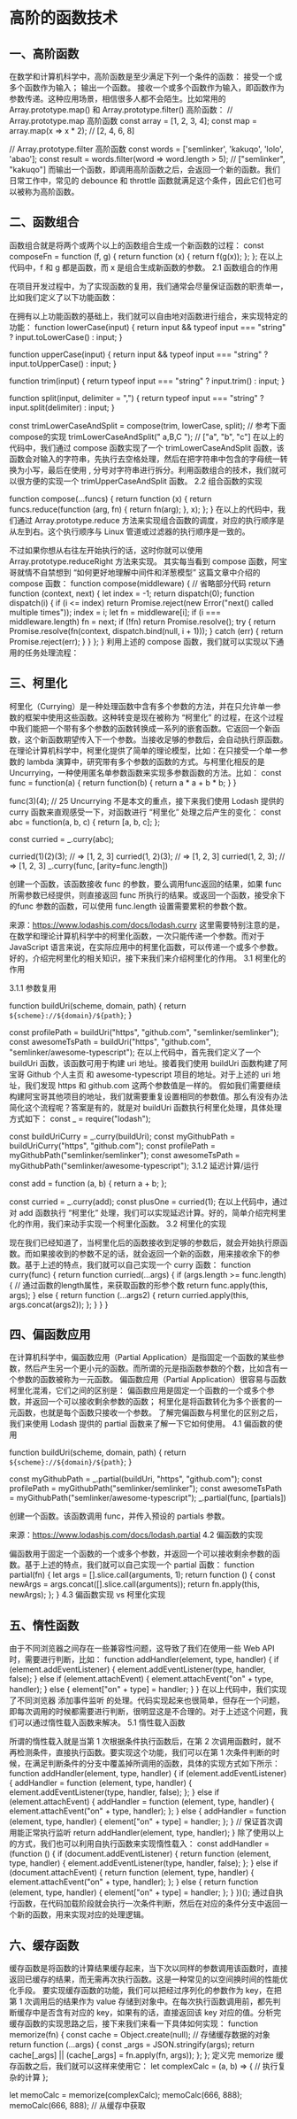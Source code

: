 # 高阶的函数技术

## 一、高阶函数

在数学和计算机科学中，高阶函数是至少满足下列一个条件的函数：
接受一个或多个函数作为输入；
输出一个函数。
接收一个或多个函数作为输入，即函数作为参数传递。这种应用场景，相信很多人都不会陌生。比如常用的 Array.prototype.map() 和 Array.prototype.filter() 高阶函数：
// Array.prototype.map 高阶函数
const array = [1, 2, 3, 4];
const map = array.map(x => x * 2); // [2, 4, 6, 8]

// Array.prototype.filter 高阶函数
const words = ['semlinker', 'kakuqo', 'lolo', 'abao'];
const result = words.filter(word => word.length > 5); // ["semlinker", "kakuqo"]
而输出一个函数，即调用高阶函数之后，会返回一个新的函数。我们日常工作中，常见的 debounce 和 throttle 函数就满足这个条件，因此它们也可以被称为高阶函数。

## 二、函数组合

函数组合就是将两个或两个以上的函数组合生成一个新函数的过程：
const composeFn = function (f, g) {
  return function (x) {
    return f(g(x));
  };
};
在以上代码中，f 和 g 都是函数，而 x 是组合生成新函数的参数。
2.1 函数组合的作用

在项目开发过程中，为了实现函数的复用，我们通常会尽量保证函数的职责单一，比如我们定义了以下功能函数：

在拥有以上功能函数的基础上，我们就可以自由地对函数进行组合，来实现特定的功能：
function lowerCase(input) {
  return input && typeof input === "string" ? input.toLowerCase() : input;
}

function upperCase(input) {
  return input && typeof input === "string" ? input.toUpperCase() : input;
}

function trim(input) {
  return typeof input === "string" ? input.trim() : input;
}

function split(input, delimiter = ",") {
  return typeof input === "string" ? input.split(delimiter) : input;
}

const trimLowerCaseAndSplit = compose(trim, lowerCase, split); // 参考下面compose的实现
trimLowerCaseAndSplit(" a,B,C "); // ["a", "b", "c"]
在以上的代码中，我们通过 compose 函数实现了一个 trimLowerCaseAndSplit 函数，该函数会对输入的字符串，先执行去空格处理，然后在把字符串中包含的字母统一转换为小写，最后在使用 , 分号对字符串进行拆分。利用函数组合的技术，我们就可以很方便的实现一个 trimUpperCaseAndSplit 函数。
2.2 组合函数的实现

function compose(...funcs) {
  return function (x) {
    return funcs.reduce(function (arg, fn) {
      return fn(arg);
    }, x);
  };
}
在以上的代码中，我们通过 Array.prototype.reduce 方法来实现组合函数的调度，对应的执行顺序是从左到右。这个执行顺序与 Linux 管道或过滤器的执行顺序是一致的。

不过如果你想从右往左开始执行的话，这时你就可以使用 Array.prototype.reduceRight 方法来实现。
其实每当看到 compose 函数，阿宝哥就情不自禁想到 “如何更好地理解中间件和洋葱模型” 这篇文章中介绍的 compose 函数：
function compose(middleware) {
  // 省略部分代码
  return function (context, next) {
    let index = -1;
    return dispatch(0);
    function dispatch(i) {
      if (i <= index)
        return Promise.reject(new Error("next() called multiple times"));
      index = i;
      let fn = middleware[i];
      if (i === middleware.length) fn = next;
      if (!fn) return Promise.resolve();
      try {
        return Promise.resolve(fn(context, dispatch.bind(null, i + 1)));
      } catch (err) {
        return Promise.reject(err);
      }
    }
  };
}
利用上述的 compose 函数，我们就可以实现以下通用的任务处理流程：

## 三、柯里化

柯里化（Currying）是一种处理函数中含有多个参数的方法，并在只允许单一参数的框架中使用这些函数。这种转变是现在被称为 “柯里化” 的过程，在这个过程中我们能把一个带有多个参数的函数转换成一系列的嵌套函数。它返回一个新函数，这个新函数期望传入下一个参数。当接收足够的参数后，会自动执行原函数。
在理论计算机科学中，柯里化提供了简单的理论模型，比如：在只接受一个单一参数的 lambda 演算中，研究带有多个参数的函数的方式。与柯里化相反的是 Uncurrying，一种使用匿名单参数函数来实现多参数函数的方法。比如：
const func = function(a) {
  return function(b) {
    return a * a + b * b;
  }
}

func(3)(4); // 25
Uncurrying 不是本文的重点，接下来我们使用 Lodash 提供的 curry 函数来直观感受一下，对函数进行 “柯里化” 处理之后产生的变化：
const abc = function(a, b, c) {
  return [a, b, c];
};
 
const curried = _.curry(abc);
 
curried(1)(2)(3); // => [1, 2, 3]
curried(1, 2)(3); // => [1, 2, 3]
curried(1, 2, 3); // => [1, 2, 3]
_.curry(func, [arity=func.length])

创建一个函数，该函数接收 func 的参数，要么调用func返回的结果，如果 func 所需参数已经提供，则直接返回 func 所执行的结果。或返回一个函数，接受余下的func 参数的函数，可以使用 func.length 设置需要累积的参数个数。

来源：https://www.lodashjs.com/docs/lodash.curry
这里需要特别注意的是，在数学和理论计算机科学中的柯里化函数，一次只能传递一个参数。而对于 JavaScript 语言来说，在实际应用中的柯里化函数，可以传递一个或多个参数。好的，介绍完柯里化的相关知识，接下来我们来介绍柯里化的作用。
3.1 柯里化的作用

3.1.1 参数复用

function buildUri(scheme, domain, path) {
  return `${scheme}://${domain}/${path}`;
}

const profilePath = buildUri("https", "github.com", "semlinker/semlinker");
const awesomeTsPath = buildUri("https", "github.com", "semlinker/awesome-typescript");
在以上代码中，首先我们定义了一个 buildUri 函数，该函数可用于构建 uri 地址。接着我们使用 buildUri 函数构建了阿宝哥 Github 个人主页 和 awesome-typescript 项目的地址。对于上述的 uri 地址，我们发现 https 和 github.com 这两个参数值是一样的。
假如我们需要继续构建阿宝哥其他项目的地址，我们就需要重复设置相同的参数值。那么有没有办法简化这个流程呢？答案是有的，就是对 buildUri 函数执行柯里化处理，具体处理方式如下：
const _ = require("lodash");

const buildUriCurry = _.curry(buildUri);
const myGithubPath = buildUriCurry("https", "github.com");
const profilePath = myGithubPath("semlinker/semlinker");
const awesomeTsPath = myGithubPath("semlinker/awesome-typescript");
3.1.2 延迟计算/运行

const add = function (a, b) {
  return a + b;
};

const curried = _.curry(add);
const plusOne = curried(1);
在以上代码中，通过对 add 函数执行 “柯里化” 处理，我们可以实现延迟计算。好的，简单介绍完柯里化的作用，我们来动手实现一个柯里化函数。
3.2 柯里化的实现

现在我们已经知道了，当柯里化后的函数接收到足够的参数后，就会开始执行原函数。而如果接收到的参数不足的话，就会返回一个新的函数，用来接收余下的参数。基于上述的特点，我们就可以自己实现一个 curry 函数：
function curry(func) {
  return function curried(...args) {
    if (args.length >= func.length) { // 通过函数的length属性，来获取函数的形参个数
      return func.apply(this, args);
    } else {
      return function (...args2) {
        return curried.apply(this, args.concat(args2));
      };
    }
  }
}

## 四、偏函数应用

在计算机科学中，偏函数应用（Partial Application）是指固定一个函数的某些参数，然后产生另一个更小元的函数。而所谓的元是指函数参数的个数，比如含有一个参数的函数被称为一元函数。
偏函数应用（Partial Application）很容易与函数柯里化混淆，它们之间的区别是：
偏函数应用是固定一个函数的一个或多个参数，并返回一个可以接收剩余参数的函数；
柯里化是将函数转化为多个嵌套的一元函数，也就是每个函数只接收一个参数。
了解完偏函数与柯里化的区别之后，我们来使用 Lodash 提供的 partial 函数来了解一下它如何使用。
4.1 偏函数的使用

function buildUri(scheme, domain, path) {
  return `${scheme}://${domain}/${path}`;
}

const myGithubPath = _.partial(buildUri, "https", "github.com");
const profilePath = myGithubPath("semlinker/semlinker");
const awesomeTsPath = myGithubPath("semlinker/awesome-typescript");
_.partial(func, [partials])

创建一个函数。该函数调用 func，并传入预设的 partials 参数。

来源：https://www.lodashjs.com/docs/lodash.partial
4.2 偏函数的实现

偏函数用于固定一个函数的一个或多个参数，并返回一个可以接收剩余参数的函数。基于上述的特点，我们就可以自己实现一个 partial 函数：
function partial(fn) {
  let args = [].slice.call(arguments, 1);
  return function () {
    const newArgs = args.concat([].slice.call(arguments));
    return fn.apply(this, newArgs);
  };
}
4.3 偏函数实现 vs 柯里化实现

## 五、惰性函数

由于不同浏览器之间存在一些兼容性问题，这导致了我们在使用一些 Web API 时，需要进行判断，比如：
function addHandler(element, type, handler) {
  if (element.addEventListener) {
    element.addEventListener(type, handler, false);
  } else if (element.attachEvent) {
    element.attachEvent("on" + type, handler);
  } else {
    element["on" + type] = handler;
  }
}
在以上代码中，我们实现了不同浏览器 添加事件监听 的处理。代码实现起来也很简单，但存在一个问题，即每次调用的时候都需要进行判断，很明显这是不合理的。对于上述这个问题，我们可以通过惰性载入函数来解决。
5.1 惰性载入函数

所谓的惰性载入就是当第 1 次根据条件执行函数后，在第 2 次调用函数时，就不再检测条件，直接执行函数。要实现这个功能，我们可以在第 1 次条件判断的时候，在满足判断条件的分支中覆盖掉所调用的函数，具体的实现方式如下所示：
function addHandler(element, type, handler) {
  if (element.addEventListener) {
    addHandler = function (element, type, handler) {
      element.addEventListener(type, handler, false);
    };
  } else if (element.attachEvent) {
    addHandler = function (element, type, handler) {
      element.attachEvent("on" + type, handler);
    };
  } else {
    addHandler = function (element, type, handler) {
      element["on" + type] = handler;
    };
  }
  // 保证首次调用能正常执行监听
  return addHandler(element, type, handler);
}
除了使用以上的方式，我们也可以利用自执行函数来实现惰性载入：
const addHandler = (function () {
  if (document.addEventListener) {
    return function (element, type, handler) {
      element.addEventListener(type, handler, false);
    };
  } else if (document.attachEvent) {
    return function (element, type, handler) {
      element.attachEvent("on" + type, handler);
    };
  } else {
    return function (element, type, handler) {
      element["on" + type] = handler;
    };
  }
})();
通过自执行函数，在代码加载阶段就会执行一次条件判断，然后在对应的条件分支中返回一个新的函数，用来实现对应的处理逻辑。

## 六、缓存函数

缓存函数是将函数的计算结果缓存起来，当下次以同样的参数调用该函数时，直接返回已缓存的结果，而无需再次执行函数。这是一种常见的以空间换时间的性能优化手段。
要实现缓存函数的功能，我们可以把经过序列化的参数作为 key，在把第 1 次调用后的结果作为  value 存储到对象中。在每次执行函数调用前，都先判断缓存中是否含有对应的 key，如果有的话，直接返回该 key 对应的值。分析完缓存函数的实现思路之后，接下来我们来看一下具体如何实现：
function memorize(fn) {
  const cache = Object.create(null); // 存储缓存数据的对象
  return function (...args) {
    const _args = JSON.stringify(args);
    return cache[_args] || (cache[_args] = fn.apply(fn, args));
  };
};
定义完 memorize 缓存函数之后，我们就可以这样来使用它：
let complexCalc = (a, b) => {
  // 执行复杂的计算
};

let memoCalc = memorize(complexCalc);
memoCalc(666, 888);
memoCalc(666, 888); // 从缓存中获取
